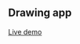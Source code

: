 ## Drawing app

[Live demo](https://github.com/adnbouu/drawing-app/assets/156258631/f0d5ff0b-0972-417b-9603-7f123c9e30fe)
